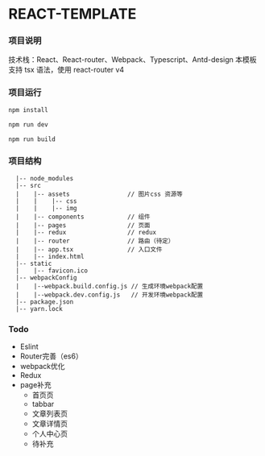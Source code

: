 # REACT-TEMPLATE

### 项目说明
技术栈：React、React-router、Webpack、Typescript、Antd-design
本模板支持 tsx 语法，使用 react-router v4

### 项目运行
```bash
npm install

npm run dev

npm run build
```

### 项目结构
```
  |-- node_modules
  |-- src
  |    |-- assets                // 图片css 资源等
  |    |    |-- css
  |    |    |-- img
  |    |-- components            // 组件
  |    |-- pages                 // 页面
  |    |-- redux                 // redux
  |    |-- router                // 路由（待定）
  |    |-- app.tsx               // 入口文件
  |    |-- index.html
  |-- static
  |    |-- favicon.ico
  |-- webpackConfig
  |    |--webpack.build.config.js // 生成环境webpack配置
  |    |--webpack.dev.config.js   // 开发环境webpack配置
  |-- package.json
  |-- yarn.lock
```

### Todo
- Eslint
- Router完善（es6）
- webpack优化
- Redux
- page补充
  - 首页页
  - tabbar
  - 文章列表页
  - 文章详情页
  - 个人中心页
  - 待补充
